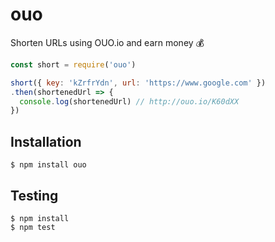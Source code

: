 # ouo

Shorten URLs using OUO.io and earn money :moneybag:

```js
const short = require('ouo')

short({ key: 'kZrfrYdn', url: 'https://www.google.com' })
.then(shortenedUrl => {
  console.log(shortenedUrl) // http://ouo.io/K60dXX
})
```

## Installation

```console
$ npm install ouo
```

## Testing

```console
$ npm install
$ npm test
```
